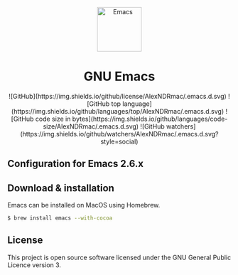 <p align="center">
    <img src="https://www.gnu.org/software/emacs/images/emacs.png" width=100px height=100px alt="Emacs"/>
</p>
<h1 align="center">GNU Emacs</h1>

<p align="center">
![GitHub](https://img.shields.io/github/license/AlexNDRmac/.emacs.d.svg)
![GitHub top language](https://img.shields.io/github/languages/top/AlexNDRmac/.emacs.d.svg)
![GitHub code size in bytes](https://img.shields.io/github/languages/code-size/AlexNDRmac/.emacs.d.svg)
![GitHub watchers](https://img.shields.io/github/watchers/AlexNDRmac/.emacs.d.svg?style=social)
</p>

## Configuration for Emacs 2.6.x

Download & installation
-----------------------

Emacs can be installed on MacOS using Homebrew.
```bash
$ brew install emacs --with-cocoa
```

License
-------

This project is open source software licensed under the GNU General Public Licence version 3.